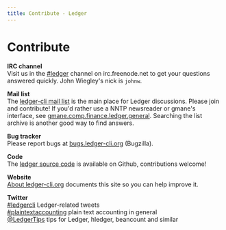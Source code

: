 ```yaml
---
title: Contribute - Ledger
---
```


# Contribute

**IRC channel**  
Visit us in the [\#ledger](http://webchat.freenode.net?randomnick=1&channels=%23ledger&uio=OT10cnVlde) channel on irc.freenode.net
to get your questions answered quickly. John Wiegley's nick is `johnw`.

**Mail list**  
The [ledger-cli mail list](http://list.ledger-cli.org/)
is the main place for Ledger discussions. Please join
and contribute!  If you'd rather use a NNTP newsreader or gmane's interface,
see [gmane.comp.finance.ledger.general](http://dir.gmane.org/gmane.comp.finance.ledger.general).
Searching the list archive is another good way to find answers.

**Bug tracker**  
Please report bugs at [bugs.ledger-cli.org](http://bugs.ledger-cli.org) (Bugzilla).

**Code**  
The [ledger source code](http://git.ledger-cli.org/) is available on Github, contributions welcome!

**Website**  
[About ledger-cli.org](about.html) documents this site so you can help improve it.

**Twitter**  
[#ledgercli](https://twitter.com/search?q=%23ledgercli&src=typd&f=realtime) Ledger-related tweets  
[#plaintextaccounting](https://twitter.com/search?q=%23ledgercli&src=typd&f=realtime) plain text accounting in general  
[\@LedgerTips](https://twitter.com/ledgertips) tips for Ledger, hledger, beancount and similar  
